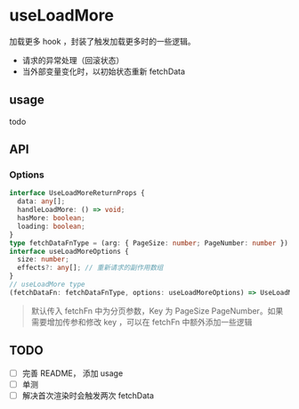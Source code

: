 # useLoadMore
加载更多 hook ，封装了触发加载更多时的一些逻辑。
- 请求的异常处理（回滚状态）
- 当外部变量变化时，以初始状态重新 fetchData

## usage
todo

## API

### Options

```ts
interface UseLoadMoreReturnProps {
  data: any[];
  handleLoadMore: () => void;
  hasMore: boolean;
  loading: boolean;
}
type fetchDataFnType = (arg: { PageSize: number; PageNumber: number }) => Promise<unknown>;
interface useLoadMoreOptions {
  size: number;
  effects?: any[]; // 重新请求的副作用数组
}
// useLoadMore type 
(fetchDataFn: fetchDataFnType, options: useLoadMoreOptions) => UseLoadMoreReturnProps;
```
> 默认传入 fetchFn 中为分页参数，Key 为 PageSize PageNumber。如果需要增加传参和修改 key ，可以在 fetchFn 中额外添加一些逻辑


## TODO
- [ ] 完善 README， 添加 usage
- [ ] 单测
- [ ] 解决首次渲染时会触发两次 fetchData 